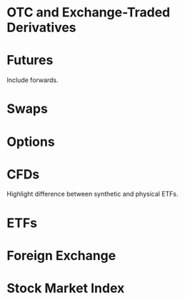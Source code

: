 # OTC and Exchange-Traded Derivatives

# Futures

Include forwards.

# Swaps

# Options

# CFDs

Highlight difference between synthetic and physical ETFs.

# ETFs

# Foreign Exchange

# Stock Market Index 



